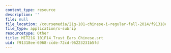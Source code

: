 ```yaml
---
content_type: resource
description: ''
file: null
file_location: /coursemedia/21g-101-chinese-i-regular-fall-2014/f91318ee6968ccde72cd96223231b5fd_MIT21G_101F14_Trust_Ears_Chinese.srt
file_type: application/x-subrip
resourcetype: Other
title: MIT21G_101F14_Trust_Ears_Chinese.srt
uid: f91318ee-6968-ccde-72cd-96223231b5fd
---
```

